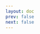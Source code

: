 ```yaml
---
layout: doc
prev: false
next: false
---
```


<CustomItemBox :item="{
  name: '精灵弓',
  icon: '/wiki/item/bow_elf.png',
  type: '远程武器',
  description: '',
  params: {
    stack: 1,
    durability: 10 
  },
  obtain: {
    found: [],
    npc: [],
    shop: [],
    gardening: []
  }
}" />
